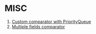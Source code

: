 # MISC

1. [Custom comparator with PriorityQueue](https://github.com/LenarBad/interview-questions/blob/main/misc/custom-comparator.java)
2. [Multiple fields comparator](https://github.com/LenarBad/interview-questions/blob/main/misc/multpe-fields-comparator.java)

